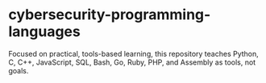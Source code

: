# cybersecurity-programming-languages
Focused on practical, tools-based learning, this repository teaches Python, C, C++, JavaScript, SQL, Bash, Go, Ruby, PHP, and Assembly as tools, not goals. 
